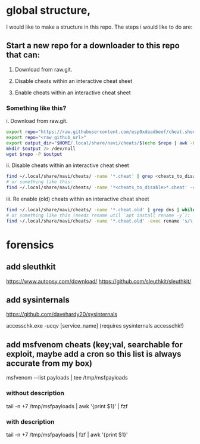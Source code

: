 

# global structure,

I would like to make a structure in this repo. The steps i would like to do are:

## Start a new repo for a downloader to this repo that can:
1. Download from raw.git.

1. Disable cheats within an interactive cheat sheet

1. Enable cheats within an interactive cheat sheet


### Something like this?


i. Download from raw.git.

```bash
export repo="https://raw.githubusercontent.com/esp0xdeadbeef/cheat.sheets/main/bruteforce.cheat"
export repo="<raw_github_url>"
export output_dir="$HOME/.local/share/navi/cheats/$(echo $repo | awk -F '/' '{print $4"__"$5}')"
mkdir $output 2> /dev/null
wget $repo -P $output
```

ii. Disable cheats within an interactive cheat sheet

```bash
find ~/.local/share/navi/cheats/ -name '*.cheat' | grep <cheats_to_disable> | while read line; do mv $line $line.old; done
# or something like this:
find ~/.local/share/navi/cheats/ -name '*<cheats_to_disable>*.cheat' -exec echo mv {} {}.old \;
```

iii. Re enable (old) cheats within an interactive cheat sheet 

```bash
find ~/.local/share/navi/cheats/ -name '*.cheat.old' | grep dns | while read line; do mv $line $(echo "$line" | sed 's/\.old//g' ); done
# or something like this (needs rename util `apt install rename -y`):
find ~/.local/share/navi/cheats/ -name '*.cheat.old' -exec rename 's/\.old//;' {} \;
```



# forensics
## add sleuthkit
https://www.autopsy.com/download/
https://github.com/sleuthkit/sleuthkit/

## add sysinternals
https://github.com/davehardy20/sysinternals

accesschk.exe -ucqv [service_name] (requires sysinternals accesschk!)


## add msfvenom cheats (key;val, searchable for exploit, maybe add a cron so this list is always accurate from my box)
msfvenom --list payloads | tee /tmp/msfpayloads
### without description
tail -n +7 /tmp/msfpayloads | awk '{print $1}' | fzf
### with description
tail -n +7 /tmp/msfpayloads | fzf | awk '{print $1}'





